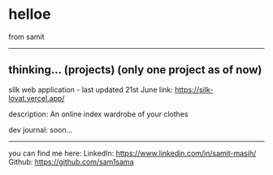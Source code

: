 # helloe
from samit

---------------------------------------------

thinking... (projects) (only one project as of now)
---------------------------------------------

silk web application - last updated 21st June
link: https://silk-lovat.vercel.app/

description:
An online index wardrobe of your clothes

dev journal:
soon...

---------------------------------------------
you can find me here:
LinkedIn: https://www.linkedin.com/in/samit-masih/
Github: https://github.com/sam1sama
